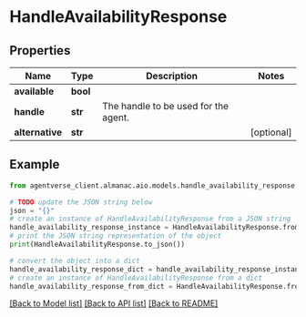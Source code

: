 # HandleAvailabilityResponse


## Properties

Name | Type | Description | Notes
------------ | ------------- | ------------- | -------------
**available** | **bool** |  | 
**handle** | **str** | The handle to be used for the agent. | 
**alternative** | **str** |  | [optional] 

## Example

```python
from agentverse_client.almanac.aio.models.handle_availability_response import HandleAvailabilityResponse

# TODO update the JSON string below
json = "{}"
# create an instance of HandleAvailabilityResponse from a JSON string
handle_availability_response_instance = HandleAvailabilityResponse.from_json(json)
# print the JSON string representation of the object
print(HandleAvailabilityResponse.to_json())

# convert the object into a dict
handle_availability_response_dict = handle_availability_response_instance.to_dict()
# create an instance of HandleAvailabilityResponse from a dict
handle_availability_response_from_dict = HandleAvailabilityResponse.from_dict(handle_availability_response_dict)
```
[[Back to Model list]](../README.md#documentation-for-models) [[Back to API list]](../README.md#documentation-for-api-endpoints) [[Back to README]](../README.md)


